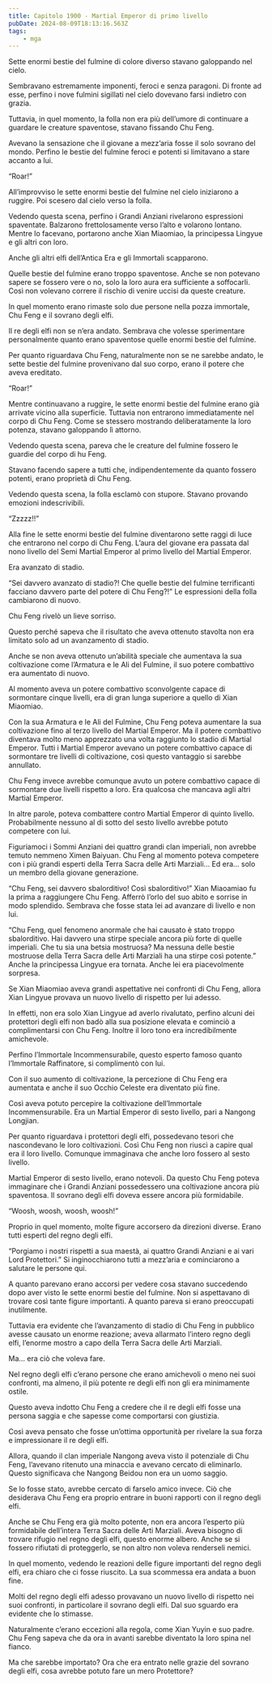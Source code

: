 ```yaml
---
title: Capitolo 1900 - Martial Emperor di primo livello
pubDate: 2024-08-09T18:13:16.563Z
tags:
    - mga
---
```



Sette enormi bestie del fulmine di colore diverso stavano galoppando nel cielo.


Sembravano estremamente imponenti, feroci e senza paragoni. Di fronte ad esse, perfino i nove fulmini sigillati nel cielo dovevano farsi indietro con grazia.


Tuttavia, in quel momento, la folla non era più dell’umore di continuare a guardare le creature spaventose, stavano fissando Chu Feng.


Avevano la sensazione che il giovane a mezz’aria fosse il solo sovrano del mondo. Perfino le bestie del fulmine feroci e potenti si limitavano a stare accanto a lui.


“Roar!”


All’improvviso le sette enormi bestie del fulmine nel cielo iniziarono a ruggire. Poi scesero dal cielo verso la folla.


Vedendo questa scena, perfino i Grandi Anziani rivelarono espressioni spaventate. Balzarono frettolosamente verso l’alto e volarono lontano. Mentre lo facevano, portarono anche Xian Miaomiao, la principessa Lingyue e gli altri con loro.


Anche gli altri elfi dell’Antica Era e gli Immortali scapparono.


Quelle bestie del fulmine erano troppo spaventose. Anche se non potevano sapere se fossero vere o no, solo la loro aura era sufficiente a soffocarli. Così non volevano correre il rischio di venire uccisi da queste creature.


In quel momento erano rimaste solo due persone nella pozza immortale, Chu Feng e il sovrano degli elfi.


Il re degli elfi non se n’era andato. Sembrava che volesse sperimentare personalmente quanto erano spaventose quelle enormi bestie del fulmine.


Per quanto riguardava Chu Feng, naturalmente non se ne sarebbe andato, le sette bestie del fulmine provenivano dal suo corpo, erano il potere che aveva ereditato.


“Roar!”


Mentre continuavano a ruggire, le sette enormi bestie del fulmine erano già arrivate vicino alla superficie. Tuttavia non entrarono immediatamente nel corpo di Chu Feng. Come se stessero mostrando deliberatamente la loro potenza, stavano galoppando lì attorno.

Vedendo questa scena, pareva che le creature del fulmine fossero le guardie del corpo di hu Feng.


Stavano facendo sapere a tutti che, indipendentemente da quanto fossero potenti, erano proprietà di Chu Feng.


Vedendo questa scena, la folla esclamò con stupore. Stavano provando emozioni indescrivibili.


“Zzzzz!!”


Alla fine le sette enormi bestie del fulmine diventarono sette raggi di luce che entrarono nel corpo di Chu Feng. L’aura del giovane era passata dal nono livello del Semi Martial Emperor al primo livello del Martial Emperor.


Era avanzato di stadio.


“Sei davvero avanzato di stadio?! Che quelle bestie del fulmine terrificanti facciano davvero parte del potere di Chu Feng?!” Le espressioni della folla cambiarono di nuovo.


Chu Feng rivelò un lieve sorriso.


Questo perché sapeva che il risultato che aveva ottenuto stavolta non era limitato solo ad un avanzamento di stadio.

Anche se non aveva ottenuto un’abilità speciale che aumentava la sua coltivazione come l’Armatura e le Ali del Fulmine, il suo potere combattivo era aumentato di nuovo.


Al momento aveva un potere combattivo sconvolgente capace di sormontare cinque livelli, era di gran lunga superiore a quello di Xian Miaomiao.


Con la sua Armatura e le Ali del Fulmine, Chu Feng poteva aumentare la sua coltivazione fino al terzo livello del Martial Emperor. Ma il potere combattivo diventava molto meno apprezzato una volta raggiunto lo stadio di Martial Emperor. Tutti i Martial Emperor avevano un potere combattivo capace di sormontare tre livelli di coltivazione, così questo vantaggio si sarebbe annullato.


Chu Feng invece avrebbe comunque avuto un potere combattivo capace di sormontare due livelli rispetto a loro. Era qualcosa che mancava agli altri Martial Emperor.


In altre parole, poteva combattere contro Martial Emperor di quinto livello. Probabilmente nessuno al di sotto del sesto livello avrebbe potuto competere con lui.


Figuriamoci i Sommi Anziani dei quattro grandi clan imperiali, non avrebbe temuto nemmeno Ximen Baiyuan. Chu Feng al momento poteva competere con i più grandi esperti della Terra Sacra delle Arti Marziali… Ed era… solo un membro della giovane generazione.


“Chu Feng, sei davvero sbalorditivo! Così sbalorditivo!” Xian Miaoamiao fu la prima a raggiungere Chu Feng. Afferrò l’orlo del suo abito e sorrise in modo splendido. Sembrava che fosse stata lei ad avanzare di livello e non lui.


“Chu Feng, quel fenomeno anormale che hai causato è stato troppo sbalorditivo. Hai davvero una stirpe speciale ancora più forte di quelle imperiali. Che tu sia una betsia mostruosa? Ma nessuna delle bestie mostruose della Terra Sacra delle Arti Marziali ha una stirpe così potente.” Anche la principessa Lingyue era tornata. Anche lei era piacevolmente sorpresa.

Se Xian Miaomiao aveva grandi aspettative nei confronti di Chu Feng, allora Xian Lingyue provava un nuovo livello di rispetto per lui adesso.


In effetti, non era solo Xian Lingyue ad averlo rivalutato, perfino alcuni dei protettori degli elfi non badò alla sua posizione elevata e cominciò a complimentarsi con Chu Feng. Inoltre il loro tono era incredibilmente amichevole.


Perfino l’Immortale Incommensurabile, questo esperto famoso quanto l’Immortale Raffinatore, si complimentò con lui.


Con il suo aumento di coltivazione, la percezione di Chu Feng era aumentata e anche il suo Occhio Celeste era diventato più fine.


Così aveva potuto percepire la coltivazione dell’Immortale Incommensurabile. Era un Martial Emperor di sesto livello, pari a Nangong Longjian.


Per quanto riguardava i protettori degli elfi, possedevano tesori che nascondevano le loro coltivazioni. Così Chu Feng non riuscì a capire qual era il loro livello. Comunque immaginava che anche loro fossero al sesto livello.


Martial Emperor di sesto livello, erano notevoli. Da questo Chu Feng poteva immaginare che i Grandi Anziani possedessero una coltivazione ancora più spaventosa. Il sovrano degli elfi doveva essere ancora più formidabile.


“Woosh, woosh, woosh, woosh!”


Proprio in quel momento, molte figure accorsero da direzioni diverse. Erano tutti esperti del regno degli elfi.

“Porgiamo i nostri rispetti a sua maestà, ai quattro Grandi Anziani e ai vari Lord Protettori.” Si inginocchiarono tutti a mezz’aria e cominciarono a salutare le persone qui.


A quanto parevano erano accorsi per vedere cosa stavano succedendo dopo aver visto le sette enormi bestie del fulmine. Non si aspettavano di trovare così tante figure importanti. A quanto pareva si erano preoccupati inutilmente.


Tuttavia era evidente che l’avanzamento di stadio di Chu Feng in pubblico avesse causato un enorme reazione; aveva allarmato l’intero regno degli elfi, l’enorme mostro a capo della Terra Sacra delle Arti Marziali.


Ma… era ciò che voleva fare.

Nel regno degli elfi c’erano persone che erano amichevoli o meno nei suoi confronti, ma almeno, il più potente re degli elfi non gli era minimamente ostile.


Questo aveva indotto Chu Feng a credere che il re degli elfi fosse una persona saggia e che sapesse come comportarsi con giustizia.

Così aveva pensato che fosse un’ottima opportunità per rivelare la sua forza e impressionare il re degli elfi.


Allora, quando il clan imperiale Nangong aveva visto il potenziale di Chu Feng, l’avevano ritenuto una minaccia e avevano cercato di eliminarlo. Questo significava che Nangong Beidou non era un uomo saggio.


Se lo fosse stato, avrebbe cercato di farselo amico invece. Ciò che desiderava Chu Feng era proprio entrare in buoni rapporti con il regno degli elfi.


Anche se Chu Feng era già molto potente, non era ancora l’esperto più formidabile dell’intera Terra Sacra delle Arti Marziali. Aveva bisogno di trovare rifugio nel regno degli elfi, questo enorme albero. Anche se si fossero rifiutati di proteggerlo, se non altro non voleva renderseli nemici.


In quel momento, vedendo le reazioni delle figure importanti del regno degli elfi, era chiaro che ci fosse riuscito. La sua scommessa era andata a buon fine.


Molti del regno degli elfi adesso provavano un nuovo livello di rispetto nei suoi confronti, in particolare il sovrano degli elfi. Dal suo sguardo era evidente che lo stimasse.


Naturalmente c’erano eccezioni alla regola, come Xian Yuyin e suo padre. Chu Feng sapeva che da ora in avanti sarebbe diventato la loro spina nel fianco.


Ma che sarebbe importato? Ora che era entrato nelle grazie del sovrano degli elfi, cosa avrebbe potuto fare un mero Protettore?






